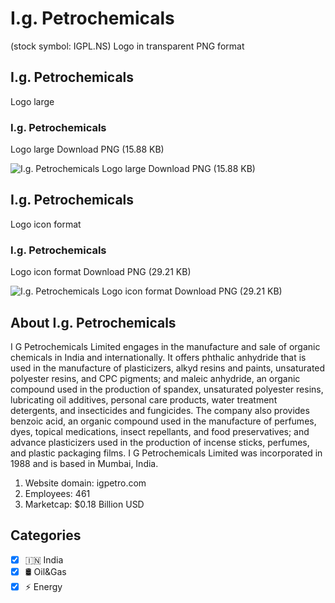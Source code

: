 # I.g. Petrochemicals
 (stock symbol: IGPL.NS) Logo in transparent PNG format

## I.g. Petrochemicals
 Logo large

### I.g. Petrochemicals
 Logo large Download PNG (15.88 KB)

![I.g. Petrochemicals
 Logo large Download PNG (15.88 KB)](/img/orig/IGPL.NS_BIG-0a8a536e.png)

## I.g. Petrochemicals
 Logo icon format

### I.g. Petrochemicals
 Logo icon format Download PNG (29.21 KB)

![I.g. Petrochemicals
 Logo icon format Download PNG (29.21 KB)](/img/orig/IGPL.NS-298be664.png)

## About I.g. Petrochemicals


I G Petrochemicals Limited engages in the manufacture and sale of organic chemicals in India and internationally. It offers phthalic anhydride that is used in the manufacture of plasticizers, alkyd resins and paints, unsaturated polyester resins, and CPC pigments; and maleic anhydride, an organic compound used in the production of spandex, unsaturated polyester resins, lubricating oil additives, personal care products, water treatment detergents, and insecticides and fungicides. The company also provides benzoic acid, an organic compound used in the manufacture of perfumes, dyes, topical medications, insect repellants, and food preservatives; and advance plasticizers used in the production of incense sticks, perfumes, and plastic packaging films. I G Petrochemicals Limited was incorporated in 1988 and is based in Mumbai, India.

1. Website domain: igpetro.com
2. Employees: 461
3. Marketcap: $0.18 Billion USD


## Categories
- [x] 🇮🇳 India
- [x] 🛢 Oil&Gas
- [x] ⚡ Energy
